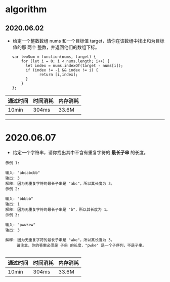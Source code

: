# algorithm

## 2020.06.02

- 给定一个整数数组 nums 和一个目标值 target，请你在该数组中找出和为目标值的那 两个 整数，并返回他们的数组下标。

```
   var twoSum = function(nums, target) {
       for (let i = 0; i < nums.length; i++) {
         let index = nums.indexOf(target - nums[i]);
         if (index != -1 && index != i) {
               return [i,index];
         }
       }
   };
```

| 通过时间 | 时间消耗 | 内存消耗 |
| -------- | -------- | -------- |
| 10min    | 304ms    | 33.6M    |
***
# 2020.06.07

- 给定一个字符串，请你找出其中不含有重复字符的 **最长子串** 的长度。

```
示例 1:

输入: "abcabcbb"
输出: 3
解释: 因为无重复字符的最长子串是 "abc"，所以其长度为 3。
示例 2:

输入: "bbbbb"
输出: 1
解释: 因为无重复字符的最长子串是 "b"，所以其长度为 1。
示例 3:

输入: "pwwkew"
输出: 3
```

```
解释: 因为无重复字符的最长子串是 "wke"，所以其长度为 3。
     请注意，你的答案必须是 子串 的长度，"pwke" 是一个子序列，不是子串。
```
```js
```

| 通过时间 | 时间消耗 | 内存消耗 |
| -------- | -------- | -------- |
| 10min    | 304ms    | 33.6M    |
